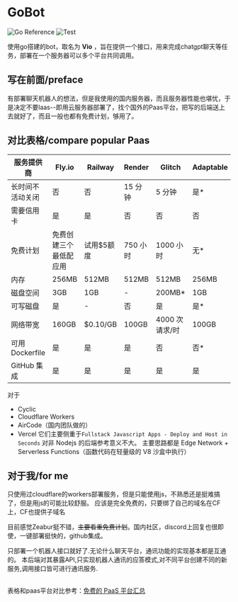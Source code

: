 # GoBot 

![Go Reference](https://pkg.go.dev/badge/github.com/go-telegram-bot-api/telegram-bot-api/v5.svg)
![Test](https://github.com/go-telegram-bot-api/telegram-bot-api/actions/workflows/test.yml/badge.svg)

使用go搭建的bot，取名为 **Vio** ，旨在提供一个接口，用来完成chatgpt聊天等任务，部署在一个服务器可以多个平台共同调用。

## 写在前面/preface
有部署聊天机器人的想法，但是我使用的国内服务器，而且服务器性能也堪忧，于是决定不要laas--即用云服务器部署了，找个国外的Paas平台，把写的后端送上去就好了，而且一般也都有免费计划，够用了。

## 对比表格/compare popular Paas
| 服务提供商  | Fly.io          | Railway        | Render         | Glitch         | Adaptable      | **Zeabur**      |
|-------------|-----------------|----------------|----------------|----------------|----------------|----------------|
| 长时间不活动关闭 | 否             | 否              | 15 分钟         | 5 分钟          | 是*            | 否             |
| 需要信用卡    | 是             | 是             | 否             | 否             | 否             | 否             |
| 免费计划      | 免费创建三个最低配应用| 试用$5额度| 750 小时       | 1000 小时      | 无*            | $5/mo        |
| 内存          | 256MB          | 512MB          | 512MB          | 512MB          | 256MB          | 512MB          |
| 磁盘空间      | 3GB            | 1GB            | -              | 200MB*         | 1GB            | 1GB            |
| 可写磁盘      | 是             | -              | 否             | 是             | 是*            | 是             |
| 网络带宽      | 160GB          | $0.10/GB       | 100GB          | 4000 次请求/时  | 100GB          | -              |
| 可用 Dockerfile | 是             | 是             | 是             | 否             | 否*            | 是             |
| GitHub 集成  | 是            | 是             | 是             | 是             | 是             | 是             |

对于
 - Cyclic
 - Cloudflare Workers 
 - AirCode（国内团队做的） 
 - Vercel
它们主要侧重于`Fullstack Javascript Apps - Deploy and Host in Seconds`
对非 Nodejs 的后端参考意义不大。
主要思路都是 Edge Network + Serverless Functions（函数代码在轻量级的 V8 沙盒中执行）

## 对于我/for me
只使用过cloudflare的workers部署服务，但是只能使用js，不熟悉还是挺难搞了，但是用js的可能比较舒服。
应该是完全免费的，只要绑了自己的域名在CF上，CF也提供子域名

目前感觉Zeabur挺不错，~~主要看重免费计划~~。国内社区，discord上回复也很即使，一键部署挺快的，github集成。

只部署一个机器人接口就好了.无论什么聊天平台，通讯功能的实现基本都是互通的。
本后端对其暴露API,只实现机器人通讯的应答模式,对不同平台创建不同的新服务,调用接口皆可进行通讯服务.

## 
表格和paas平台对比参考：[免费的 PaaS 平台汇总][1]

  [1]: https://liduos.com/Summary-of-free-PaaS-platforms.html

